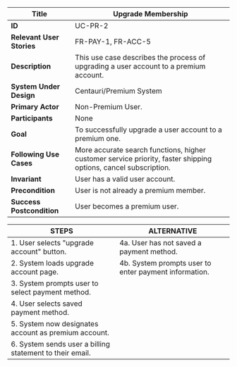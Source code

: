 

|Title |   Upgrade Membership     |
|---------|---------|
|**ID**|    UC-PR-2      |
|**Relevant User Stories**|    FR-PAY-1, FR-ACC-5    |
|**Description**|     This use case describes the process of upgrading a user account to a premium account.       |
|**System Under Design**|     Centauri/Premium System        |
|**Primary Actor**|     Non-Premium User.       |
|**Participants**|     None       |
|**Goal**|     To successfully upgrade a user account to a premium one.      |
|**Following Use Cases**|     More accurate search functions, higher customer service priority, faster shipping options, cancel subscription.       |
|**Invariant**|     User has a valid user account.      |
|**Precondition**|     User is not already a premium member.      |
|**Success Postcondition**|     User becomes a premium user.      |


|**STEPS**|**ALTERNATIVE**|
|---------|---------|
| 1. User selects "upgrade account" button.     | 4a. User has not saved a payment method.        |
| 2. System loads upgrade account page.     | 4b. System prompts user to enter payment information.        |
| 3. System prompts user to select payment method.     |         |
| 4. User selects saved payment method.   |          |
| 5. System now designates account as premium account. |       |
| 6. System sends user a billing statement to their email. |        |